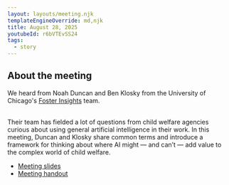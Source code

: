 ```yaml
---
layout: layouts/meeting.njk
templateEngineOverride: md,njk
title: August 28, 2025
youtubeId: r6bVTEvSS24
tags:
  - story
---
```

## About the meeting

We heard from Noah Duncan and Ben Klosky from the University of Chicago's [Foster Insights](https://www.fosterinsights.org/) team.<br></br>

Their team has fielded a lot of questions from child welfare agencies curious about using general artificial intelligence in their work. In this meeting, Duncan and Klosky share common terms and introduce a framework for thinking about where AI might — and can’t — add value to the complex world of child welfare.

* [Meeting slides](https://drive.google.com/file/d/17Gvs4UqLnWjkJtfF57omZDSHfdgRWjdb/view)
* [Meeting handout](https://drive.google.com/file/d/1_zirSq4epYrRZItY7Ztk3KtdWOZNP7zi/view)
